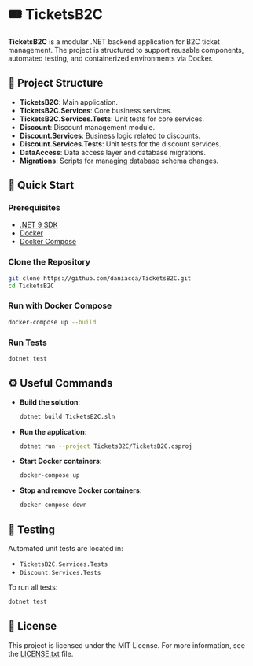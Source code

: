 ﻿# 🎟️ TicketsB2C

**TicketsB2C** is a modular .NET backend application for B2C ticket management. The project is structured to support reusable components, automated testing, and containerized environments via Docker.

## 📂 Project Structure

- **TicketsB2C**: Main application.
- **TicketsB2C.Services**: Core business services.
- **TicketsB2C.Services.Tests**: Unit tests for core services.
- **Discount**: Discount management module.
- **Discount.Services**: Business logic related to discounts.
- **Discount.Services.Tests**: Unit tests for the discount services.
- **DataAccess**: Data access layer and database migrations.
- **Migrations**: Scripts for managing database schema changes.

## 🚀 Quick Start

### Prerequisites

- [.NET 9 SDK](https://dotnet.microsoft.com/en-us/download/dotnet/9.0)
- [Docker](https://www.docker.com/)
- [Docker Compose](https://docs.docker.com/compose/)

### Clone the Repository

```bash
git clone https://github.com/daniacca/TicketsB2C.git
cd TicketsB2C
````

### Run with Docker Compose

```bash
docker-compose up --build
```

### Run Tests

```bash
dotnet test
```

## ⚙️ Useful Commands

* **Build the solution**:

  ```bash
  dotnet build TicketsB2C.sln
  ```

* **Run the application**:

  ```bash
  dotnet run --project TicketsB2C/TicketsB2C.csproj
  ```

* **Start Docker containers**:

  ```bash
  docker-compose up
  ```

* **Stop and remove Docker containers**:

  ```bash
  docker-compose down
  ```

## 🧪 Testing

Automated unit tests are located in:

* `TicketsB2C.Services.Tests`
* `Discount.Services.Tests`

To run all tests:

```bash
dotnet test
```

## 📄 License

This project is licensed under the MIT License. For more information, see the [LICENSE.txt](LICENSE.txt) file.
